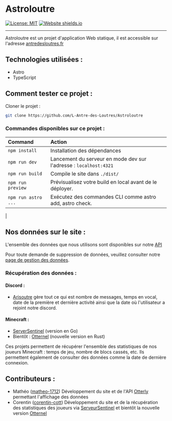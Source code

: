# Astroloutre

[![License: MIT](https://cdn.prod.website-files.com/5e0f1144930a8bc8aace526c/65dd9eb5aaca434fac4f1c34_License-MIT-blue.svg)](/LICENSE)
[![Website shields.io](https://img.shields.io/website-up-down-green-red/http/shields.io.svg)](http://shields.io/)
***
Astroloutre est un projet d'application Web statique, il est accessible sur
l'adresse [antredesloutres.fr](antredesloutres.fr)

## Technologies utilisées :

- Astro
- TypeScript

## Comment tester ce projet :

Cloner le projet :

``` bash
git clone https://github.com/L-Antre-des-Loutres/Astroloutre
```

### Commandes disponibles sur ce projet :

| Command             | Action                                                            |
|:--------------------|:------------------------------------------------------------------|
| `npm install`       | Installation des dépendances                                      |
| `npm run dev`       | Lancement du serveur en mode dev sur l'adresse : `localhost:4321` |
| `npm run build`     | Compile le site dans `./dist/`                                    |
| `npm run preview`   | Prévisualisez votre build en local avant de le déployer.          |
| `npm run astro ...` | Exécutez des commandes CLI comme astro add, astro check.          |
|

## Nos données sur le site :

L'ensemble des données que nous utilisons sont disponibles sur notre [API](https://otterlyapi.antredesloutres.fr/)

Pour toute demande de suppression de données, veuillez consulter
notre [page de gestion des données](https://antredesloutres.fr/donnees/).

### Récupération des données :

#### Discord :

- [Arisoutre](https://github.com/L-Antre-des-Loutres/Arisoutre) gère tout ce qui est nombre de messages,
  temps en vocal, date de la première et dernière activité ainsi que la date où l'utilisateur a rejoint notre discord.

#### Minecraft :

- [ServerSentinel](https://github.com/Corentin-cott/ServerSentinel) (version en Go)
- Bientôt : [Otternel](https://github.com/Corentin-cott/Otternel) (nouvelle version en Rust)

Ces projets permettent de récupérer l'ensemble des statistiques de nos joueurs Minecraft : temps de jeu, nombre de blocs
cassés, etc.
Ils permettent également de consulter des données comme la date de dernière connexion.

## Contributeurs :

- Mathéo ([matheo-1712](https://github.com/matheo-1712)) Développement du site et de
  l'API [Otterly](https://github.com/L-Antre-des-Loutres/ApiServeur) permettant l'affichage des données
- Corentin ([corentin-cott](https://github.com/corentin-cott)) Développement du site et de la récupération des
  statistiques des joueurs via [ServeurSentinel](https://github.com/Corentin-cott/ServerSentinel) et bientôt la nouvelle
  version [Otternel](https://github.com/Corentin-cott/Otternel)
